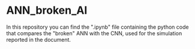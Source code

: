 # ANN_broken_AI
In this repository you can find the ".ipynb" file containing the python code that compares the "broken" ANN with the CNN, used for the simulation reported in the document.
